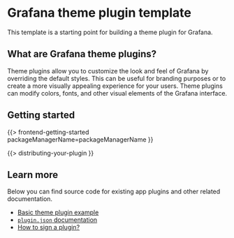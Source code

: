 # Grafana theme plugin template

This template is a starting point for building a theme plugin for Grafana.

## What are Grafana theme plugins?

Theme plugins allow you to customize the look and feel of Grafana by overriding the default styles. This can be useful for branding purposes or to create a more visually appealing experience for your users. Theme plugins can modify colors, fonts, and other visual elements of the Grafana interface.

## Getting started

{{> frontend-getting-started packageManagerName=packageManagerName }}

{{> distributing-your-plugin }}

## Learn more

Below you can find source code for existing app plugins and other related documentation.

- [Basic theme plugin example](https://github.com/grafana/grafana-plugin-examples/tree/master/examples/datasource-basic#readme)
- [`plugin.json` documentation](https://grafana.com/developers/plugin-tools/reference/plugin-json)
- [How to sign a plugin?](https://grafana.com/developers/plugin-tools/publish-a-plugin/sign-a-plugin)
